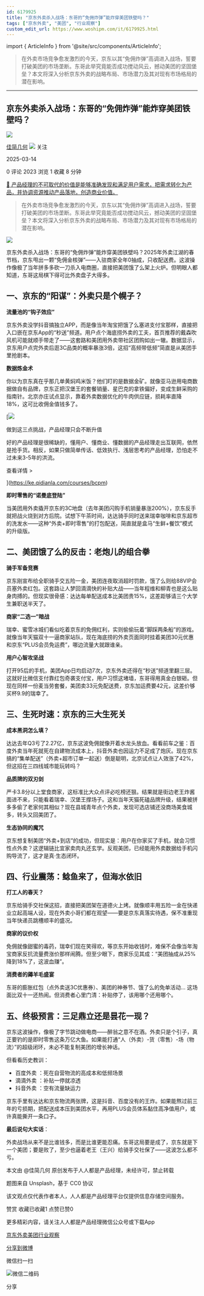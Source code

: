 ```yaml
---
id: 6179925
title: "京东外卖杀入战场：东哥的“免佣炸弹”能炸穿美团铁壁吗？"
tags: ["京东外卖", "美团", "行业观察"]
custom_edit_url: https://www.woshipm.com/it/6179925.html
---
```

import { ArticleInfo } from '@site/src/components/ArticleInfo';

<ArticleInfo
    author="佳简几何"
    authorLink="https://www.woshipm.com/u/1530875"
    published="2025-03-14"
    views={2023}
    comments={0}
    collects={1}
/>

> 在外卖市场竞争愈发激烈的今天，京东以其“免佣炸弹”高调进入战场，誓要打破美团的市场垄断。东哥此举究竟能否成功搅动风云，撼动美团的坚固堡垒？本文将深入分析京东外卖的战略布局、市场潜力及其对现有市场格局的潜在影响。

---

## 京东外卖杀入战场：东哥的“免佣炸弹”能炸穿美团铁壁吗？

[![](https://static.woshipm.com/view/woshipm_api_def_20250406192804_7189.jpg?imageView2/1/w/72/h/72/q/100)](https://www.woshipm.com/u/1530875)

[佳简几何](https://www.woshipm.com/u/1530875) ![](https://static.woshipm.com/tag/1101_1@2x.png) 关注

2025-03-14

0 评论 2023 浏览 1 收藏 8 分钟

[🔗 产品经理的不可取代的价值是能够准确发现和满足用户需求，把需求转化为产品，并协调资源推动产品落地，创造商业价值。](https://ke.qidianla.com/courses/90pm)

> 在外卖市场竞争愈发激烈的今天，京东以其“免佣炸弹”高调进入战场，誓要打破美团的市场垄断。东哥此举究竟能否成功搅动风云，撼动美团的坚固堡垒？本文将深入分析京东外卖的战略布局、市场潜力及其对现有市场格局的潜在影响。

![](https://image.woshipm.com/2023/04/13/f677f94e-d9e9-11ed-a6e8-00163e0b5ff3.jpg)

京东外卖杀入战场：东哥的“免佣炸弹”能炸穿美团铁壁吗？2025年外卖江湖的春节档，京东甩出一颗“免佣金核弹”——入驻商家全年0抽成，只收配送费。这波操作像极了当年拼多多砍一刀杀入电商圈，直接把美团饿了么架上火炉。但明眼人都知道，东哥这局棋下得可比外卖盘子大得多。

## 一、京东的“阳谋”：外卖只是个幌子？

**流量池的“钩子效应”**

京东外卖没学抖音搞独立APP，而是像当年淘宝把饿了么塞进支付宝那样，直接把入口嵌在京东App的“秒送”频道。用户点个海底捞外卖的工夫，首页推荐的戴森吹风机可能就顺手带走了——这套路和美团用外卖带社区团购如出一辙。数据显示，京东用户点完外卖后逛3C品类的概率暴涨3倍，这招“高频带低频”简直是从美团手里抢剧本。

**数据炼金术**

你以为京东真在乎那几单黄焖鸡米饭？他们盯的是数据金矿。就像亚马逊用电商数据做自有品牌，京东正把汉堡王的套餐销量、星巴克的拿铁偏好，变成生鲜采购的指南针。北京亦庄试点显示，靠着外卖数据优化的牛肉供应链，损耗率直降18%，这可比收佣金值钱多了。

[![](https://image.woshipm.com/2023/07/27/1788a218-2c7f-11ee-b91f-00163e0b5ff3.png)

做到这三点挑战，产品经理只会不断升值

好的产品经理是很稀缺的，懂用户、懂商业、懂数据的产品经理走出互联网，依然是抢手货。相反，如果只做简单传话、低效执行、浅层思考的产品经理，恐怕走不过未来3-5年的洪流。

查看详情 >

](https://ke.qidianla.com/courses/bcpm)

**即时零售的“诺曼底登陆”**

当美团用外卖撬开京东的3C地盘（去年美团闪购手机销量暴涨200%），京东反手就把战火烧到对方后院。试想下午茶时间，达达骑手同时送来瑞幸咖啡和京东超市的洗发水——这种“外卖+即时零售”的打包配送，简直就是盒马“生鲜+餐饮”模式的升级版。

## 二、美团饿了么的反击：老炮儿的组合拳

**骑手军备竞赛**

京东刚宣布给全职骑手交五险一金，美团连夜取消超时罚款，饿了么则给88VIP会员塞外卖红包。这套路让人梦回滴滴快的补贴大战——当年程维和柳青也是这么贴身肉搏的。但现实很骨感：达达每单配送成本比美团贵15%，这差距够请三个大学生兼职送半天了。

**商家“二选一”暗战**

瑞幸、蜜雪冰城们看似吃着京东的免佣红利，实则偷偷玩着“脚踩两条船”的游戏。就像当年天猫双十一逼商家站队，现在海底捞的外卖页面同时挂着美团30元优惠和京东“PLUS会员免运费”，哪边流量大就跟谁亲。

**用户心智攻坚战**

打开95后的手机，美团App日均启动7次，京东外卖还得在“秒送”频道里翻三层。这就好比微信支付靠红包奇袭支付宝，用户习惯这堵墙，东哥得用真金白银砸。但现在同样一份麦当劳套餐，美团卖33元免配送费，京东加运费要42元，这差价够买杯9.9的瑞幸了。

## 三、生死时速：京东的三大生死关

**成本黑洞怎么填？**

达达去年Q3亏了2.27亿，京东这波免佣就像开着水龙头放血。看看前车之鉴：百度外卖当年死就死在自建物流成本上，抖音外卖也因运力不足成了炮灰。现在京东搞的“集单配送”（外卖+超市订单一起送）倒是聪明，北京试点让人效涨了42%，但这招在三四线城市能玩转吗？

**品质牌的双刃剑**

严卡3.8分以上堂食商家，这标准比大众点评必吃榜还狠。结果就是街边老王炸酱面进不来，只能看着瑞幸、汉堡王撑场子。这和当年天猫死磕品牌升级，结果被拼多多偷了老家何其相似？现在县城青年点个外卖，发现可选店铺还没商场美食城多，转头又回美团了。

**生态协同的魔咒**

京东想复制美团“外卖+到店”的成功，但现实是：用户在你家买了手机，就会习惯性点外卖？这逻辑链比宜家卖肉丸还玄学。反观美团，已经能用外卖数据给手机闪购导流了，这才是真·生态闭环。

## 四、行业震荡：鲶鱼来了，但海水依旧

**打工人的春天？**

京东给骑手交社保这招，直接把美团架在道德火上烤。就像顺丰用五险一金在快递业立起高端人设，现在外卖小哥们都在观望——要是京东真落实待遇，保不准重现当年快递员跳槽顺丰的盛况。

**商家的议价权**

免佣就像甜蜜的毒药，瑞幸们现在笑得欢，等京东开始收钱时，难保不会像当年淘宝商家反抗流量费涨价那样闹腾。但至少眼下，商家乐见其成：“美团抽成从25%降到18%了，这波血赚”。

**消费者的薅羊毛盛宴**

东哥的膨胀红包（点外卖送3C优惠券）、美团的神券节、饿了么的免单活动… 这场面比双十一还热闹。但消费者心里门清：补贴停了，该用哪个还用哪个。

## 五、终极预言：三足鼎立还是昙花一现？

京东这波操作，像极了字节跳动做电商——醉翁之意不在酒。外卖只是个引子，真正要钓的是即时零售这条万亿大鱼。如果能打通“人（外卖）-货（零售）-场（物流）”的超级闭环，未必不能复制美团的增长神话。

但看看历史教训：

*   百度外卖 ：死在自营物流的高成本和低频场景
*   滴滴外卖 ：补贴一停就凉透
*   抖音外卖 ：空有流量缺运力

京东手里有达达和京东物流两张牌，这是抖音、百度没有的王炸。如果能熬过前三年的亏损期，把配送成本压到美团水平，再用PLUS会员体系黏住高净值用户，或许真能撕开一条口子。

**最后说句大实话**：

外卖战场从来不是比谁钱多，而是比谁更能忍痛。东哥这局要是成了，京东就是下一个美团；要是败了，至少也逼着老王（王兴）给骑手交社保了——这波怎么都不亏。

本文由 @佳简几何 原创发布于人人都是产品经理，未经许可，禁止转载

题图来自 Unsplash，基于 CC0 协议

该文观点仅代表作者本人，人人都是产品经理平台仅提供信息存储空间服务。

赞赏 收藏已收藏1 点赞已赞0

更多精彩内容，请关注人人都是产品经理微信公众号或下载App

[京东外卖](https://www.woshipm.com/tag/%e4%ba%ac%e4%b8%9c%e5%a4%96%e5%8d%96)[美团](https://www.woshipm.com/tag/%e7%be%8e%e5%9b%a2)[行业观察](https://www.woshipm.com/tag/%e8%a1%8c%e4%b8%9a%e8%a7%82%e5%af%9f)

[分享到微博](https://service.weibo.com/share/share.php?appkey=2775287854&title=京东外卖杀入战场：东哥的“免佣炸弹”能炸穿美团铁壁吗？&url=https://www.woshipm.com/it/6179925.html&pic=https://image.woshipm.com/2023/04/13/f677f94e-d9e9-11ed-a6e8-00163e0b5ff3.jpg)

微信扫一扫

![微信二维码](https://api.pwmqr.com/qrcode/create/?url=https://www.woshipm.com/it/6179925.html)

分享